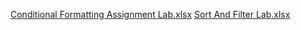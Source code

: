 [Conditional Formatting Assignment Lab.xlsx](https://github.com/user-attachments/files/16509520/Conditional.Formatting.Assignment.Lab.xlsx)
[Sort And Filter Lab.xlsx](https://github.com/user-attachments/files/16509525/Sort.And.Filter.Lab.xlsx)
